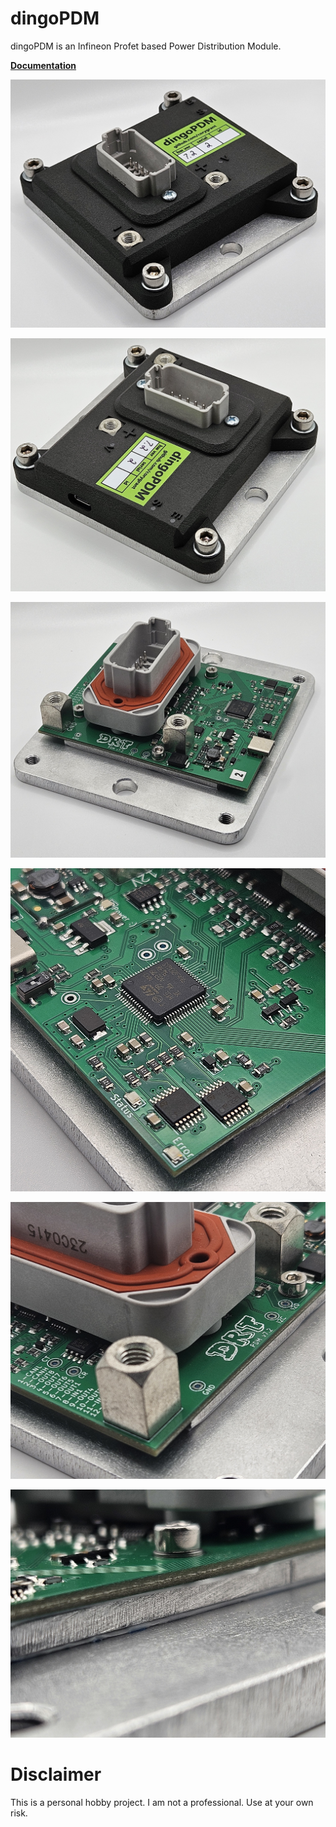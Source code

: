 # dingoPDM
dingoPDM is an Infineon Profet based Power Distribution Module. 

[**Documentation**](https://corygrant.github.io/dingoPDM/)

![Full1](docs/images/Full1.jpg)

![Full2](docs/images/Full2.jpg)

![PCB1](docs/images/PCB1.jpg)

![PCB2](docs/images/PCB2.jpg)

![PCB3](docs/images/PCB3.jpg)

![PCB4](docs/images/PCB4.jpg)

# Disclaimer
This is a personal hobby project. I am not a professional. Use at your own risk. 